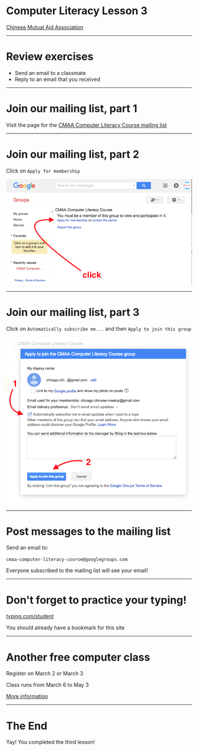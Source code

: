 # Computer Literacy Lesson 3

[Chinese Mutual Aid Association](http://chinesemutualaid.org)

---
# Review exercises

- Send an email to a classmate
- Reply to an email that you received

---
# Join our mailing list, part 1

Visit the page for the <a href='https://groups.google.com/d/forum/cmaa-computer-literacy-course' class='external'>CMAA Computer Literacy Course mailing list</a>

---
# Join our mailing list, part 2

Click on `Apply for membership`

![Apply for membership](apply-for-membership.png)

---
# Join our mailing list, part 3

Click on `Automatically subscribe me...` and then `Apply to join this group`

![Click Apply to join this group](apply-to-join.png)

---
# Post messages to the mailing list

Send an email to:

`cmaa-computer-literacy-course@googlegroups.com`

Everyone subscribed to the mailing list will see your email!

---
# Don't forget to practice your typing!

<a href='http://typing.com/student' class='external'>typing.com/student</a>

You should already have a bookmark for this site

---
# Another free computer class

Register on March 2 or March 3

Class runs from March 6 to May 3

[More information](computer-classes-march-2017.pdf)

---
# The End

Yay! You completed the third lesson!
